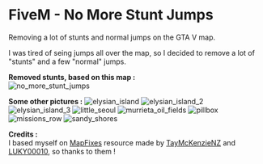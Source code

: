 # FiveM - No More Stunt Jumps
Removing a lot of stunts and normal jumps on the GTA V map. <br />

I was tired of seing jumps all over the map, so I decided to remove a lot of "stunts" and a few "normal" jumps. <br />

**Removed stunts, based on this map :** <br />
![no_more_stunt_jumps](https://github.com/Weilher420/FiveM_no_more_stunt_jumps/assets/93231727/fd78cdd0-94ab-4474-b041-65bd7994901e)

**Some other pictures :**
![elysian_island](https://github.com/Weilher/FiveM_No_Stunt_Jumps/assets/82490121/4b025cd5-0b8b-45ca-bad4-c305ae28428f)
![elysian_island_2](https://github.com/Weilher/FiveM_No_Stunt_Jumps/assets/82490121/ad1ca67c-0958-4f02-8d9c-db5cc80e5d55)
![elysian_island_3](https://github.com/Weilher/FiveM_No_Stunt_Jumps/assets/82490121/2a1aef27-d0ab-4523-8bb6-51edd0a41f7f)
![little_seoul](https://github.com/Weilher/FiveM_No_Stunt_Jumps/assets/82490121/893bfee1-daa5-4b5b-94e1-9a355c6302ff)
![murrieta_oil_fields](https://github.com/Weilher/FiveM_No_Stunt_Jumps/assets/82490121/b3f69b4e-cc0c-440f-8165-f7212e44af04)
![pillbox](https://github.com/Weilher/FiveM_No_Stunt_Jumps/assets/82490121/5169f566-7ca1-412d-951e-edd2dd0517a1)
![missions_row](https://github.com/Weilher/FiveM_No_Stunt_Jumps/assets/82490121/35022e7f-9516-493c-9a0e-cc1a9c71c4e7)
![sandy_shores](https://github.com/Weilher/FiveM_No_Stunt_Jumps/assets/82490121/c58260ce-36ca-4804-919e-05e2cad8a9f5)

**Credits :** <br/>
I based myself on [MapFixes](https://github.com/TayMcKenzieNZ/MapFixes/) resource made by [TayMcKenzieNZ](https://github.com/taymckenzienz) and [LUKY00010](https://forum.cfx.re/u/luky00010/), so thanks to them !
